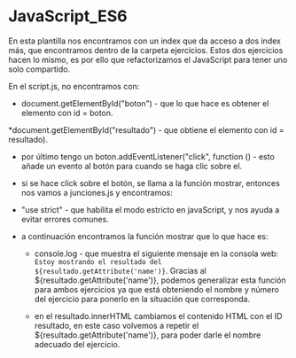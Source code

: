 # JavaScript_ES6

En esta plantilla nos encontramos con un index que da acceso a dos index 
más, que encontramos dentro de la carpeta ejercicios.
Estos dos ejercicios hacen lo mismo, es por ello que refactorizamos el 
JavaScript para tener uno solo compartido.

En el script.js, no encontramos con:

* document.getElementById("boton") - que lo que hace es obtener el 
elemento con id = boton.

*document.getElementById("resultado") - que obtiene el elemento con id = 
resultado).

* por último tengo un boton.addEventListener("click", function () - esto 
añade un evento al botón para cuando se haga clic sobre el.

* si se hace click sobre el botón, se llama a la función mostrar, entonces 
nos vamos a junciones.js y encontramos:
 
* "use strict" - que habilita el modo estricto en javaScript, y nos ayuda 
a evitar errores comunes.

* a continuación encontramos la función mostrar que lo que hace es:

	* console.log -  que muestra el siguiente mensaje en la consola 
web: `Estoy mostrando el resultado del ${resultado.getAttribute('name')}`.
Gracias al ${resultado.getAttribute('name')}, podemos generalizar esta 
función para ambos ejercicios ya que está obteniendo el nombre y número 
del ejercicio para ponerlo en la situación que corresponda.

	* en el resultado.innerHTML cambiamos el contenido HTML con el ID 
resultado, en este caso volvemos a repetir el 
${resultado.getAttribute('name')}, para poder darle el nombre adecuado del 
ejercicio.
